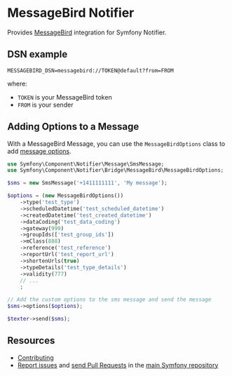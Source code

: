 MessageBird Notifier
====================

Provides [MessageBird](https://www.messagebird.com/) integration for Symfony Notifier.

DSN example
-----------

```
MESSAGEBIRD_DSN=messagebird://TOKEN@default?from=FROM
```

where:
 - `TOKEN` is your MessageBird token
 - `FROM` is your sender

Adding Options to a Message
---------------------------

With a MessageBird Message, you can use the `MessageBirdOptions` class to add
[message options](https://developers.messagebird.com/api/sms-messaging/#send-outbound-sms).

```php
use Symfony\Component\Notifier\Message\SmsMessage;
use Symfony\Component\Notifier\Bridge\MessageBird\MessageBirdOptions;

$sms = new SmsMessage('+1411111111', 'My message');

$options = (new MessageBirdOptions())
    ->type('test_type')
    ->scheduledDatetime('test_scheduled_datetime')
    ->createdDatetime('test_created_datetime')
    ->dataCoding('test_data_coding')
    ->gateway(999)
    ->groupIds(['test_group_ids'])
    ->mClass(888)
    ->reference('test_reference')
    ->reportUrl('test_report_url')
    ->shortenUrls(true)
    ->typeDetails('test_type_details')
    ->validity(777)
    // ...
    ;

// Add the custom options to the sms message and send the message
$sms->options($options);

$texter->send($sms);
```

Resources
---------

 * [Contributing](https://symfony.com/doc/current/contributing/index.html)
 * [Report issues](https://github.com/symfony/symfony/issues) and
   [send Pull Requests](https://github.com/symfony/symfony/pulls)
   in the [main Symfony repository](https://github.com/symfony/symfony)
